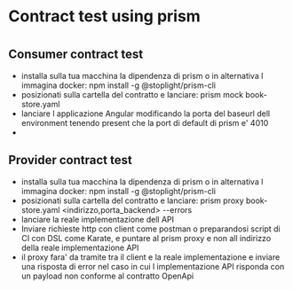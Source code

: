 # Contract test using prism
#
#
#

## Consumer contract test
- installa sulla tua macchina la dipendenza di prism o in alternativa l immagina docker: npm install -g @stoplight/prism-cli
- posizionati sulla cartella del contratto e lanciare: prism mock book-store.yaml
- lanciare l applicazione Angular modificando la porta del baseurl dell environment tenendo present che la port di default di prism e' 4010
-
## Provider contract test
- installa sulla tua macchina la dipendenza di prism o in alternativa l immagina docker: npm install -g @stoplight/prism-cli
- posizionati sulla cartella del contratto e lanciare: prism proxy book-store.yaml <indirizzo,porta_backend> --errors
- lanciare la reale implementazione dell API
- Inviare richieste http con client come postman o preparandosi script di CI con DSL come Karate, e puntare al prism proxy e non all indirizzo della reale implementazione API
- il proxy fara' da tramite tra il client e la reale implementazione e inviare una risposta di error nel caso in cui l implementazione API risponda con un payload non conforme al contratto OpenApi
